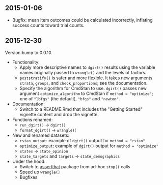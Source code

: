 ## 2015-01-06

  * Bugfix: mean item outcomes could be calculated incorrectly, inflating
    success counts toward trial counts.

## 2015-12-30

Version bump to 0.0.10.

  * Functionality:
    * Apply more descriptive names to `dgirt()` results using the variable names
      originally passed to `wrangle()` and the levels of factors.
    * `poststratify()` is safer and more flexible. It takes new arguments
      `strata`, `groups`, and `check_proportions`; see the documentation.
    * Specify the algorithm for CmdStan to use. `dgirt()` passes new argument
      `optimize_algorithm` to CmdStan if `method = "optimize"`; one of
      `"lbfgs"` (the default), `"bfgs"` and `"newton"`.
  * Documentation:
    * Switch to a README.Rmd that includes the "Getting Started" vignette
      content and drop the vignette.
  * Functions renamed:
    * `run_dgirt()` -> `dgirt()`
    * `format_dgirt()` -> `wrangle()`
  * New and renamed datasets:
    * `rstan_output`: example of `dgirt()` output for `method = "rstan"`
    * `optimize_output`: example of `dgirt()` output for `method = "optimize"`
    * `states` -> `state_opinion`
    * `state_targets` and `targets` -> `state_demographics`
  * Under the hood:
    * Switch to [assertthat](https://github.com/hadley/assertthat) package from
    ad-hoc `stop()` calls
    * Speed up `wrangle()`
    * Bugfixes
